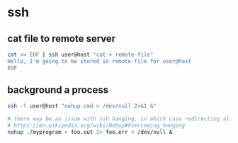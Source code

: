 # ssh

## cat file to remote server

```bash
cat << EOF | ssh user@host "cat > remote-file"
Hello, I'm going to be stored in remote-file for user@host
EOF
```

## background a process

```bash
ssh -f user@host "nohup cmd > /dev/null 2>&1 &"

# there may be an issue with ssh hanging, in which case redirecting all three I/O streams should fix it
# https://en.wikipedia.org/wiki/Nohup#Overcoming_hanging
nohup ./myprogram > foo.out 2> foo.err < /dev/null &
```

